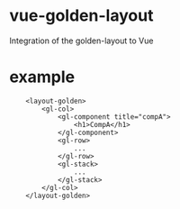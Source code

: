# vue-golden-layout
Integration of the golden-layout to Vue

# example

```
	<layout-golden>
		<gl-col>
			<gl-component title="compA">
				<h1>CompA</h1>
			</gl-component>
			<gl-row>
				...
			</gl-row>
			<gl-stack>
				...
			</gl-stack>
		</gl-col>
	</layout-golden>
```
